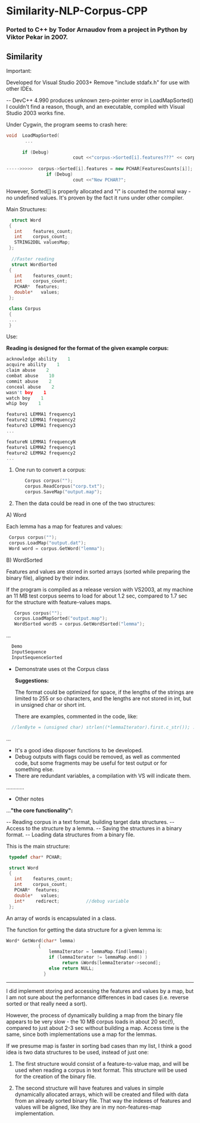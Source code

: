# Similarity-NLP-Corpus-CPP

### Ported to C++ by Todor Arnaudov from a project in Python by Viktor Pekar in 2007.
## Similarity

Important:

   
  Developed for Visual Studio 2003+
  Remove "include stdafx.h" for use with other IDEs.
 
       
 -- DevC++ 4.990 produces unknown zero-pointer error in LoadMapSorted()
    I couldn't find a reason, though, and an executable, compiled with Visual Studio 2003 works fine.

Under Cygwin, the program seems to crash here:

```c++
void  LoadMapSorted(
       ...
 
      if (Debug)
                         cout <<"corpus->Sorted[i].features???" << corpus->Sorted[i].features;
                        
----->>>>>  corpus->Sorted[i].features = new PCHAR[FeaturesCounts[i]]; <<<<<<<<------
               if (Debug)
                         cout <<"New PCHAR?";
```

However, Sorted[] is properly allocated and "i" is counted the normal way - no undefined values. It's proven by the fact it runs under other compiler.


  Main Structures:

```c++
  struct Word
 { 
   int    features_count;
   int    corpus_count; 
   STRING2DBL valuesMap;
 };
  
  //Faster reading
  struct WordSorted
 { 
   int    features_count;
   int    corpus_count;
   PCHAR*  features;
   double*   values;  
 };

 class Corpus
 {
 ...
 }
```

  Use:


**Reading is designed for the format of the given example corpus:**

```c++
acknowledge ability    1
acquire ability    1
claim abuse    2
combat abuse    10
commit abuse    2
conceal abuse    2
wasn't boy    1
watch boy    1
whip boy    1

feature1 LEMMA1 frequency1
feature2 LEMMA1 frequency2
feature3 LEMMA1 frequency3
...

featureN LEMMA1 frequencyN
feature1 LEMMA2 frequency1
feature2 LEMMA2 frequency2
...
```


1. One run to convert a corpus:

```c++
       Corpus corpus("");
       corpus.ReadCorpus("corp.txt");
       corpus.SaveMap("output.map");
```

2. Then the data could be read in one of the two structures:

A) Word
 
   Each lemma has a map for features and values:

```c++
 Corpus corpus("");
 corpus.LoadMap("output.dat");          
 Word word = corpus.GetWord("lemma");
```
  
B) WordSorted

   Features and values are stored in sorted arrays (sorted while preparing the binary file), aligned by their index.

   If the program is compiled as a release version with VS2003, at my machine an 11 MB test corpus seems to load for about 1.2 sec, compared to 1.7 sec for the structure with feature-values maps.

```c++
   Corpus corpus("");
   corpus.LoadMapSorted("output.map");
   WordSorted wordS = corpus.GetWordSorted("lemma");
```
...

```c++
  Demo
  InputSequence
  InputSequenceSorted
```

- Demonstrate uses ot the Corpus class

   **Suggestions:**

   The format could be optimized for space, if the lengths of the strings are limited to 255 or so characters, and the
lengths are not stored in int, but in unsigned char or short int.

   There are examples, commented in the code, like:

```c++
  //lenByte = (unsigned char) strlen((*lemmaIterator).first.c_str()); ...
```
   ...

* It's a good idea disposer functions to be developed.
* Debug outputs with flags could be removed, as well as commented code, but some fragments may be useful for test output or for something else.
* There are redundant variables, a compilation with VS will indicate them.

............


* Other notes

 ...**"the core functionality":**

-- Reading corpus in a text format, building target data structures.
-- Access to the structure by a lemma.
-- Saving the structures in a binary format.
-- Loading data structures from a binary file.

This is the main structure:

```c++
 typedef char* PCHAR;

 struct Word
 { 
   int    features_count;
   int    corpus_count;
   PCHAR*  features;
   double*   values;
   int*    redirect;          //debug variable
 };
```

An array of words is encapsulated in a class.

The function for getting the data structure for a given lemma is:

```c++
Word* GetWord(char* lemma)
            {
                lemmaIterator = lemmaMap.find(lemma);
                if (lemmaIterator != lemmaMap.end() )
                     return &Words[lemmaIterator->second];
                else return NULL;
              }
```

*** 

I did implement storing and accessing the features and values by a map, but I am not sure about the performance differences in bad cases (i.e. reverse sorted or that really need a sort).

However, the process of dynamically building a map from the binary file appears to be very slow - the 10 MB corpus loads in about 20 sec(!), compared to just about 2-3 sec without building a map. Access time is the same, since both implementations use a map for the lemmas.

If we presume map is faster in sorting bad cases than my list, I  think a good idea is two data structures to be used, instead of just one:

1. The first structure would consist of a feature-to-value map, and will be used when reading a corpus in text format. This structure will be used for the creation of the binary file.

2. The second structure will have features and values in simple dynamically allocated arrays, which will be created and filled with data from an already sorted binary file. That way the indexes of features and values will be aligned, like they are in my non-features-map implementation.
